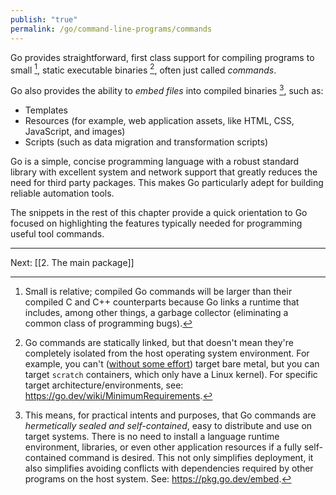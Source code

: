 ```yaml
---
publish: "true"
permalink: /go/command-line-programs/commands
---
```


Go provides straightforward, first class support for compiling programs to small [^1], static executable binaries [^2], often just called *commands*.

Go also provides the ability to *embed files* into compiled binaries [^3], such as:

* Templates
* Resources (for example, web application assets, like HTML, CSS, JavaScript, and images)
* Scripts (such as data migration and transformation scripts)

Go is a simple, concise programming language with a robust standard library with excellent system and network support that greatly reduces the need for third party packages. This makes Go particularly adept for building reliable automation tools.

The snippets in the rest of this chapter provide a quick orientation to Go focused on highlighting the features typically needed for programming useful tool commands.


---
Next: [[2. The main package]]


[^1]:  Small is relative; compiled Go commands will be larger than their compiled C and C++ counterparts because Go links a runtime that includes, among other things, a garbage collector (eliminating a common class of programming bugs).
 
[^2]: Go commands are statically linked, but that doesn't mean they're completely isolated from the host operating system environment. For example, you can't ([without some effort](https://github.com/tinygo-org/tinygo)) target bare metal, but you can target `scratch` containers, which only have a Linux kernel). For specific target architecture/environments, see: https://go.dev/wiki/MinimumRequirements.

[^3]:  This means, for practical intents and purposes, that Go commands are *hermetically sealed and self-contained*, easy to distribute and use on target systems. There is no need to install a language runtime environment, libraries, or even other application resources if a fully self-contained command is desired. This not only simplifies deployment, it also simplifies avoiding conflicts with dependencies required by other programs on the host system. See: https://pkg.go.dev/embed.